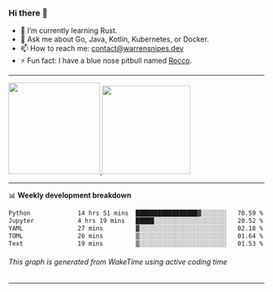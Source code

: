 ### Hi there 👋

- 🌱 I’m currently learning Rust.
- 💬 Ask me about Go, Java, Kotlin, Kubernetes, or Docker.
- 📫 How to reach me: contact@warrensnipes.dev
- ⚡ Fun fact: I have a blue nose pitbull named [Rocco](https://i.imgur.com/iLsSCKu.jpg).

-------


<a href="https://github.com/LockedThread/LockedThread">
  <img height="180em" src="https://github-readme-stats.vercel.app/api?username=LockedThread&theme=transparent&bg_color=00000000&show_icons=true&count_private=true" />
  <img height="174em" src="https://github-readme-stats.vercel.app/api/top-langs?username=LockedThread&theme=transparent&layout=compact&hide_progress=true&bg_color=00000000" />
  </a>

-------

📊 **Weekly development breakdown**
<!--START_SECTION:waka-->

```txt
Python             14 hrs 51 mins  █████████████████▓░░░░░░░   70.59 %
Jupyter            4 hrs 19 mins   █████░░░░░░░░░░░░░░░░░░░░   20.52 %
YAML               27 mins         ▓░░░░░░░░░░░░░░░░░░░░░░░░   02.18 %
TOML               20 mins         ▒░░░░░░░░░░░░░░░░░░░░░░░░   01.64 %
Text               19 mins         ▒░░░░░░░░░░░░░░░░░░░░░░░░   01.53 %
```

<!--END_SECTION:waka-->
###### *This graph is generated from WakeTime using active coding time*
-------

